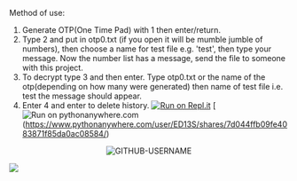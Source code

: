 Method of use:

1. Generate OTP(One Time Pad) with 1 then enter/return.
2. Type 2 and put in otp0.txt (if you open it will be mumble jumble of numbers), then choose a name for test file e.g. 'test', then type your message. Now the number list has a message, send the file to someone with this project.
3. To decrypt type 3 and then enter. Type otp0.txt or the name of the otp(depending on how many were generated) then name of test file i.e. test the message should appear.
4. Enter 4 and enter to delete history.
[![Run on Repl.it](https://repl.it/badge/github/huangsam/ultimate-python)](https://replit.com/@Eddie13S/OTP-secret-messages?v=1)
[![Run on pythonanywhere.com](https://www.pythonanywhere.com/static/anywhere/images/PA-logo-snake-only.svg)(https://www.pythonanywhere.com/user/ED13S/shares/7d044ffb09fe4083871f85da0ac08584/)

<p align="center"> <img src="https://komarev.com/ghpvc/?username=GITHUB-USERNAME&label=Profile%20views&color=C9FFC9&style=plastic&label=Repository+views" alt="GITHUB-USERNAME" /> </p>

![](https://komarev.com/ghpvc/?Ed13S&label=Repository+views)
